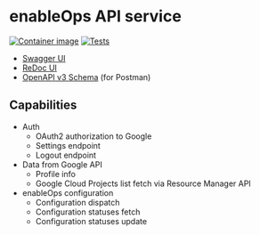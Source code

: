 # enableOps API service

[![Container image](https://github.com/enableops/api-service/actions/workflows/container-image.yaml/badge.svg)](https://github.com/enableops/api-service/actions/workflows/container-image.yaml) [![Tests](https://github.com/enableops/api-service/actions/workflows/tests.yaml/badge.svg)](https://github.com/enableops/api-service/actions/workflows/tests.yaml)


- [Swagger UI](https://api.enableops.io/docs)
- [ReDoc UI](https://api.enableops.io/redoc)
- [OpenAPI v3 Schema](https://api.enableops.io/v1/openapi.json) (for Postman)


## Capabilities

- Auth
  - OAuth2 authorization to Google
  - Settings endpoint
  - Logout endpoint
- Data from Google API
  - Profile info
  - Google Cloud Projects list fetch via Resource Manager API
- enableOps configuration
  - Configuration dispatch
  - Configuration statuses fetch
  - Configuration statuses update
